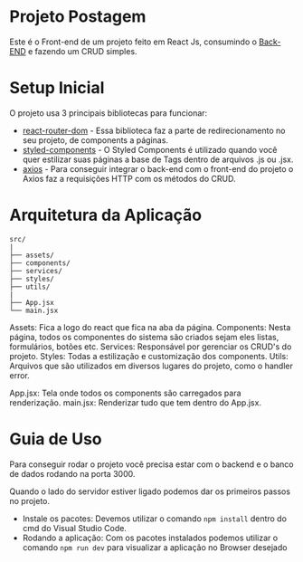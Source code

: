 # Projeto Postagem
Este é o Front-end de um projeto feito em React Js, consumindo o [Back-END](http://github.com/JoseHenriqueBenemon/TechChallenge-Fase2-Grupo32) e fazendo um CRUD simples.

# Setup Inicial 

O projeto usa 3 principais bibliotecas para funcionar:

  - [react-router-dom](https://www.npmjs.com/package/react-router-dom) - Essa biblioteca faz a parte de redirecionamento no seu projeto, de components a páginas.
  - [styled-components](https://www.npmjs.com/package/styled-components) - O Styled Components é utilizado quando você quer estilizar suas páginas a base de Tags dentro de arquivos .js ou .jsx.
  - [axios](https://www.npmjs.com/package/axios) - Para conseguir integrar o back-end com o front-end do projeto o Axios faz a requisições HTTP com os métodos do CRUD.

# Arquitetura da Aplicação

```
src/
|
├── assets/
├── components/
├── services/
├── styles/
├── utils/
|
├── App.jsx
└── main.jsx
```

Assets: Fica a logo do react que fica na aba da página.
Components: Nesta página, todos os componentes do sistema são criados sejam eles listas, formulários, botões etc.
Services: Responsável por gerenciar os CRUD's do projeto.
Styles: Todas a estilização e customização dos components.
Utils: Arquivos que são utilizados em diversos lugares do projeto, como o handler error.

App.jsx: Tela onde todos os components são carregados para renderização.
main.jsx: Renderizar tudo que tem dentro do App.jsx.

# Guia de Uso

Para conseguir rodar o projeto você precisa estar com o backend e o banco de dados rodando na porta 3000.

Quando o lado do servidor estiver ligado podemos dar os primeiros passos no projeto.

  - Instale os pacotes: Devemos utilizar o comando `npm install` dentro do cmd do Visual Studio Code.
  - Rodando a aplicação: Com os pacotes instalados podemos utilizar o comando `npm run dev` para visualizar a aplicação no Browser desejado
